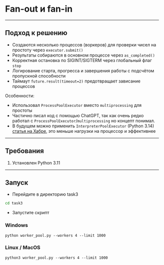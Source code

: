 # Fan-out и fan-in

--- 

## Подход к решению

- Создаются несколько процессов (воркеров) для проверки чисел на простоту через `executor.submit()`
- Результаты собираются в основном процессе через `as_completed()` 
- Корректная остановка по SIGINT/SIGTERM через глобальный флаг `stop`
- Логирование старта, прогресса и завершения работы с подсчётом пропускной способности  
- Таймаут `future.result(timeout=2)` предотвращает зависание процессов 

Особенности:  
- Использовал `ProcessPoolExecutor` вместо `multiprocessing` для простоты
- Частично писал код с помощью ChatGPT, так как очень редко работал с `ProcessPoolExecutor`/`multiprocessing` но концепт понимал.  
- В будущем можно применить `InterpreterPoolExecutor` (Python 3.14) [статья на Хабре](https://habr.com/ru/articles/957058/), это меньше нагрузки на процессор и эффективнее

--- 

## Требования

1. Установлен Python 3.11

---

## Запуск

- Перейдите в директорию task3

```bash
cd task3
```
  
- Запустите скрипт
### Windows
```shell
python worker_pool.py --workers 4 --limit 1000
```

### Linux / MacOS
```shell
python3 worker_pool.py --workers 4 --limit 1000
```
